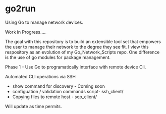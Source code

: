 # go2run
Using Go to manage network devices.

Work in Progress.....

The goal with this repository is to build an extensible tool set that empowers the user to manage their network to the degree they see fit.
I view this respository as an evolution of my Go_Network_Scripts repo. One difference is the use of go modules for package management.

Phase 1 - Use Go to programatically interface with remote device Cli.

Automated CLI operations via SSH
- show command for discovery - Coming soon
- configuation / validation commands script- ssh_client/
- Copying files to remote host - scp_client/

Will update as time permits.





